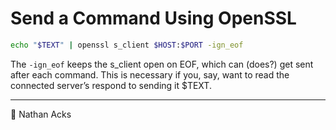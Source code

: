 # Send a Command Using OpenSSL

```bash
echo "$TEXT" | openssl s_client $HOST:$PORT -ign_eof
```

The `-ign_eof` keeps the s_client open on EOF, which can (does?) get sent after each command. This is necessary if you, say, want to read the connected server’s respond to sending it $TEXT.

- - - -

<span aria-hidden="true">👤</span> Nathan Acks
